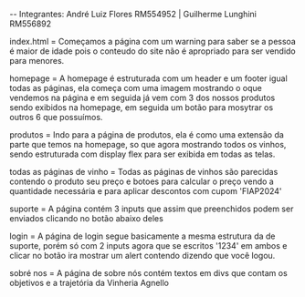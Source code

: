 -- Integrantes: André Luiz Flores RM554952 | Guilherme Lunghini RM556892


index.html = Começamos a página com um warning para saber se a pessoa é maior de idade pois o conteudo do site não é apropriado para ser vendido para menores.

homepage = A homepage é estruturada com um header e um footer igual todas as páginas, ela começa com uma imagem mostrando o oque vendemos na página e em seguida já vem com 3 dos nossos produtos sendo exibidos na homepage, em seguida um botão para mosytrar os outros 6 que possuímos.

produtos = Indo para a página de produtos, ela é como uma extensão da parte que temos na homepage, so que agora mostrando todos os vinhos, sendo estruturada com display flex para ser exibida em todas as telas.

todas as páginas de vinho = Todas as páginas de vinhos são parecidas contendo o produto seu preço e botoes para calcular o preço vendo a quantidade necessária e para aplicar descontos com cupom 'FIAP2024'

suporte = A página contém 3 inputs que assim que preenchidos podem ser enviados clicando no botão abaixo deles

login = A página de login segue basicamente a mesma estrutura da de suporte, porém só com 2 inputs agora que se escritos '1234' em ambos e clicar no botão ira mostrar um alert contendo dizendo que você logou.

sobré nos = A página de sobre nós contém textos em divs que contam os objetivos e a trajetória da Vinheria Agnello
